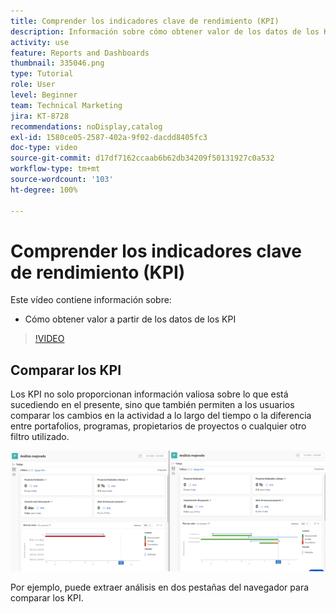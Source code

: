 ```yaml
---
title: Comprender los indicadores clave de rendimiento (KPI)
description: Información sobre cómo obtener valor de los datos de los KPI sobre lo que está sucediendo en el presente, así como sobre las tendencias del pasado.
activity: use
feature: Reports and Dashboards
thumbnail: 335046.png
type: Tutorial
role: User
level: Beginner
team: Technical Marketing
jira: KT-8728
recommendations: noDisplay,catalog
exl-id: 1580ce05-2587-402a-9f02-dacdd8405fc3
doc-type: video
source-git-commit: d17df7162ccaab6b62db34209f50131927c0a532
workflow-type: tm+mt
source-wordcount: '103'
ht-degree: 100%

---
```


# Comprender los indicadores clave de rendimiento (KPI)

Este vídeo contiene información sobre:

* Cómo obtener valor a partir de los datos de los KPI

>[!VIDEO](https://video.tv.adobe.com/v/335046/?quality=12&learn=on&enablevpops)

## Comparar los KPI

Los KPI no solo proporcionan información valiosa sobre lo que está sucediendo en el presente, sino que también permiten a los usuarios comparar los cambios en la actividad a lo largo del tiempo o la diferencia entre portafolios, programas, propietarios de proyectos o cualquier otro filtro utilizado.

![Imagen que muestra dos pestañas del navegador, una al lado de la otra](assets/section-2-0.png)

Por ejemplo, puede extraer análisis en dos pestañas del navegador para comparar los KPI.
